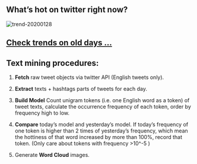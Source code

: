 ## What’s hot on twitter right now?

![trend-20200128][wordcloud]

[wordcloud]: https://raw.githubusercontent.com/xdqc/tweet-trend-everyday/master/word-cloud/trend-20200128.png?token=AF5V4P7ADR6KQBZ4CEDTNIK6AXRMU "trend-20200128"

## [Check trends on old days ...](https://github.com/xdqc/tweet-trend-everyday/tree/master/word-cloud)

## Text mining procedures:

1. **Fetch** raw tweet objects via twitter API (English tweets only).

2. **Extract** texts + hashtags parts of tweets for each day.

3. **Build Model** Count unigram tokens (i.e. one English word as a token) of tweet texts, calculate the occurrence frequency of each token, order by frequency high to low.

4. **Compare** today’s model and yesterday’s model. If today’s frequency of one token is higher than 2 times of yesterday’s frequency, which mean the hottiness of that word increased by more than 100%, record that token. (Only care about tokens with frequency >10^-5 )

5. Generate **Word Cloud** images.
